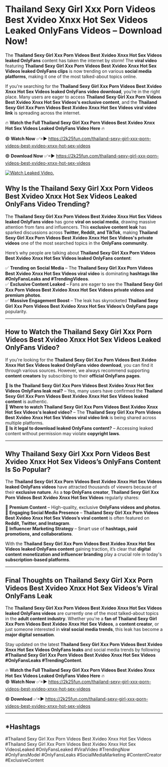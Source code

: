 # Thailand Sexy Girl Xxx Porn Videos Best Xvideo Xnxx Hot Sex Videos Leaked OnlyFans Videos – Download Now!

The **Thailand Sexy Girl Xxx Porn Videos Best Xvideo Xnxx Hot Sex Videos leaked OnlyFans** content has taken the internet by storm! The **viral video** featuring **Thailand Sexy Girl Xxx Porn Videos Best Xvideo Xnxx Hot Sex Videos leaked OnlyFans clips** is now trending on various **social media platforms**, making it one of the most talked-about topics online.  

If you're searching for the **Thailand Sexy Girl Xxx Porn Videos Best Xvideo Xnxx Hot Sex Videos leaked OnlyFans video download**, you’re in the right place. Many users are eager to access **Thailand Sexy Girl Xxx Porn Videos Best Xvideo Xnxx Hot Sex Videos's exclusive content**, and the **Thailand Sexy Girl Xxx Porn Videos Best Xvideo Xnxx Hot Sex Videos viral video link** is spreading across the internet.  

🔥 **Watch the Full Thailand Sexy Girl Xxx Porn Videos Best Xvideo Xnxx Hot Sex Videos Leaked OnlyFans Video Here** 🔥  

🟢 **Watch Now** ✅=► https://2k25fun.com/thailand-sexy-girl-xxx-porn-videos-best-xvideo-xnxx-hot-sex-videos

🟢 **Download Now** ✅=► https://2k25fun.com/thailand-sexy-girl-xxx-porn-videos-best-xvideo-xnxx-hot-sex-videos

[![Watch Leaked Video.](https://miro.medium.com/v2/resize:fit:828/format:webp/1*cilzJN44JGOrTw9NJCrNHA.gif "Watch Leaked Video")](https://2k25fun.com/thailand-sexy-girl-xxx-porn-videos-best-xvideo-xnxx-hot-sex-videos)

## **Why Is the Thailand Sexy Girl Xxx Porn Videos Best Xvideo Xnxx Hot Sex Videos Leaked OnlyFans Video Trending?**  

The **Thailand Sexy Girl Xxx Porn Videos Best Xvideo Xnxx Hot Sex Videos leaked OnlyFans video** has gone **viral on social media**, drawing massive attention from fans and influencers. This **exclusive content leak** has sparked discussions across **Twitter, Reddit, and TikTok**, making **Thailand Sexy Girl Xxx Porn Videos Best Xvideo Xnxx Hot Sex Videos's private videos** one of the most searched topics in the **OnlyFans community**.  

Here’s why people are talking about **Thailand Sexy Girl Xxx Porn Videos Best Xvideo Xnxx Hot Sex Videos leaked OnlyFans content**:  

✅ **Trending on Social Media** – The **Thailand Sexy Girl Xxx Porn Videos Best Xvideo Xnxx Hot Sex Videos viral video** is dominating **hashtags like #OnlyFansLeaks and #TrendingVideos**.  
✅ **Exclusive Content Leaked** – Fans are eager to see the **Thailand Sexy Girl Xxx Porn Videos Best Xvideo Xnxx Hot Sex Videos private videos and premium photos**.  
✅ **Massive Engagement Boost** – The leak has skyrocketed **Thailand Sexy Girl Xxx Porn Videos Best Xvideo Xnxx Hot Sex Videos’s OnlyFans page** popularity.  

---

## **How to Watch the Thailand Sexy Girl Xxx Porn Videos Best Xvideo Xnxx Hot Sex Videos Leaked OnlyFans Video?**  

If you're looking for the **Thailand Sexy Girl Xxx Porn Videos Best Xvideo Xnxx Hot Sex Videos leaked OnlyFans video download**, you can find it through various sources. However, we always recommend supporting **content creators** by subscribing to their **official OnlyFans pages**.  

🔹 **Is the Thailand Sexy Girl Xxx Porn Videos Best Xvideo Xnxx Hot Sex Videos OnlyFans leak real?** – Yes, many users have confirmed the **Thailand Sexy Girl Xxx Porn Videos Best Xvideo Xnxx Hot Sex Videos leaked content** is authentic.  
🔹 **Where to watch Thailand Sexy Girl Xxx Porn Videos Best Xvideo Xnxx Hot Sex Videos's leaked video?** – The **Thailand Sexy Girl Xxx Porn Videos Best Xvideo Xnxx Hot Sex Videos viral video link** is being shared across multiple platforms.  
🔹 **Is it legal to download leaked OnlyFans content?** – Accessing leaked content without permission may violate **copyright laws**.  

---

## **Why Thailand Sexy Girl Xxx Porn Videos Best Xvideo Xnxx Hot Sex Videos’s OnlyFans Content Is So Popular?**  

The **Thailand Sexy Girl Xxx Porn Videos Best Xvideo Xnxx Hot Sex Videos leaked OnlyFans videos** have attracted thousands of viewers because of their **exclusive nature**. As a **top OnlyFans creator**, **Thailand Sexy Girl Xxx Porn Videos Best Xvideo Xnxx Hot Sex Videos** regularly shares:  

📌 **Premium Content** – High-quality, exclusive **OnlyFans videos and photos**.  
📌 **Engaging Social Media Presence** – **Thailand Sexy Girl Xxx Porn Videos Best Xvideo Xnxx Hot Sex Videos’s viral content** is often featured on **Reddit, Twitter, and Instagram**.  
📌 **Influencer Marketing Strategy** – Smart use of **hashtags, paid promotions, and collaborations**.  

With the **Thailand Sexy Girl Xxx Porn Videos Best Xvideo Xnxx Hot Sex Videos leaked OnlyFans content** gaining traction, it’s clear that **digital content monetization and influencer branding** play a crucial role in today's **subscription-based platforms**.  

---

## **Final Thoughts on Thailand Sexy Girl Xxx Porn Videos Best Xvideo Xnxx Hot Sex Videos’s Viral OnlyFans Leak**  

The **Thailand Sexy Girl Xxx Porn Videos Best Xvideo Xnxx Hot Sex Videos leaked OnlyFans videos** are currently one of the most talked-about topics in the **adult content industry**. Whether you're a **fan of Thailand Sexy Girl Xxx Porn Videos Best Xvideo Xnxx Hot Sex Videos**, a **content creator**, or just someone interested in **viral social media trends**, this leak has become a **major digital sensation**.  

Stay updated on the latest **Thailand Sexy Girl Xxx Porn Videos Best Xvideo Xnxx Hot Sex Videos OnlyFans leaks** and social media trends by following **#Thailand Sexy Girl Xxx Porn Videos Best Xvideo Xnxx Hot Sex Videos #OnlyFansLeaks #TrendingContent**.  

🔥 **Watch the Full Thailand Sexy Girl Xxx Porn Videos Best Xvideo Xnxx Hot Sex Videos Leaked OnlyFans Video Here** 🔥  
🟢 **Watch Now** ✅=► https://2k25fun.com/thailand-sexy-girl-xxx-porn-videos-best-xvideo-xnxx-hot-sex-videos

🟢 **Download** ✅=► https://2k25fun.com/thailand-sexy-girl-xxx-porn-videos-best-xvideo-xnxx-hot-sex-videos

---

## *Hashtags
#Thailand Sexy Girl Xxx Porn Videos Best Xvideo Xnxx Hot Sex Videos #Thailand Sexy Girl Xxx Porn Videos Best Xvideo Xnxx Hot Sex VideosLeaked #OnlyFansLeaked #ViralVideo #TrendingNow #OnlyFansModel #OnlyFansLeaks #SocialMediaMarketing #ContentCreator #ExclusiveContent  